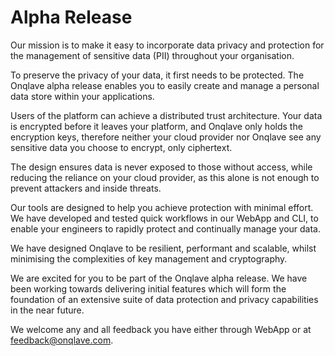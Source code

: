 # **Alpha Release**
Our mission is to make it easy to incorporate data privacy and protection for the management of sensitive data (PII) throughout your organisation.

To preserve the privacy of your data, it first needs to be protected. The Onqlave alpha release enables you to easily create and manage a personal data store within your applications. 

Users of the platform can achieve a distributed trust architecture. Your data is encrypted before it leaves your platform, and Onqlave only holds the encryption keys, therefore neither your cloud provider nor Onqlave see any sensitive data you choose to encrypt, only ciphertext. 

The design ensures data is never exposed to those without access, while reducing the reliance on your cloud provider, as this alone is not enough to prevent attackers and inside threats.

Our tools are designed to help you achieve protection with minimal effort. We have developed  and tested quick workflows in our WebApp and CLI, to enable your engineers to rapidly protect and continually manage your data.

We have designed Onqlave to be resilient, performant and scalable, whilst minimising the complexities of key management and cryptography. 

We are excited for you to be part of the Onqlave alpha release. We have been working towards delivering initial features which will form the foundation of an extensive suite of data protection and privacy capabilities in the near future. 

We welcome any and all feedback you have either through WebApp or at feedback@onqlave.com. 
